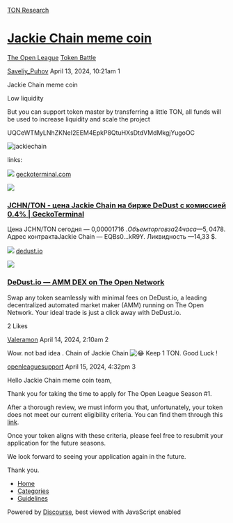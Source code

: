 [TON Research](/)

# [Jackie Chain meme coin](/t/jackie-chain-meme-coin/11212)

[The Open League](/c/the-open-league/token-leaderboard/57)  [Token Battle](/c/the-open-league/token-leaderboard/57) 

    

[Saveliy\_Puhov](https://tonresear.ch/u/Saveliy_Puhov)   April 13, 2024, 10:21am  1

Jackie Chain meme coin

Low liquidity

But you can support token master by transferring a little TON, all funds will be used to increase liquidity and scale the project

UQCeWTMyLNhZKNeI2EEM4EpkP8QtuHXsDtdVMdMkgjYugoOC

![jackiechain](https://tonresear.ch/uploads/default/original/2X/a/ac643d61dbaf1579cab6ed9aa75511a240504c00.png)

links:

![](https://tonresear.ch/uploads/default/original/2X/6/634d2ca8e408bed765ed29de6b9d29d55e817cab.png) [geckoterminal.com](https://www.geckoterminal.com/ru/ton/pools/EQBzny_urjk2keKpjpZuFuxDsKeyeRRhBUaBTs9UjWPPSVvb)

![](https://tonresear.ch/uploads/default/optimized/2X/0/06530047bfd1d6a7a8869faaa6c982a10e469424_2_690x388.png)

### [JCHN/TON - цена Jackie Chain на бирже DeDust с комиссией 0.4% | GeckoTerminal](https://www.geckoterminal.com/ru/ton/pools/EQBzny_urjk2keKpjpZuFuxDsKeyeRRhBUaBTs9UjWPPSVvb)

Цена JCHN/TON сегодня — 0,00001716 $. Объем торгов за 24 часа­ — 5,0478 $. Адрес контрактаJackie Chain — EQBs0...kR9Y. Ликвидность —14,33 $.

![](https://tonresear.ch/uploads/default/original/1X/4e0ead2e015b660804a5fa1ce511f1088caa25eb.png) [dedust.io](https://dedust.io/swap/TON/EQBs0wp2QK3RK8lcBWKfpTbowPCBSD8-kA2iivxtMGWekR9Y)

![](https://tonresear.ch/uploads/default/optimized/1X/14133c0148f340feeb1631961994452e0938809a_2_690x362.jpeg)

### [DeDust.io — AMM DEX on The Open Network](https://dedust.io/swap/TON/EQBs0wp2QK3RK8lcBWKfpTbowPCBSD8-kA2iivxtMGWekR9Y)

Swap any token seamlessly with minimal fees on DeDust.io, a leading decentralized automated market maker (AMM) running on The Open Network. Your ideal trade is just a click away with DeDust.io.

  2 Likes

[Valeramon](https://tonresear.ch/u/Valeramon) April 14, 2024, 2:10am  2

Wow. not bad idea . Chain of Jackie Chain ![:joy:](https://tonresear.ch/images/emoji/twitter/joy.png?v=12 ":joy:") Keep 1 TON. Good Luck !

 

[openleaguesupport](https://tonresear.ch/u/openleaguesupport) April 15, 2024, 4:32pm  3

Hello Jackie Chain meme coin team,

Thank you for taking the time to apply for The Open League Season #1.

After a thorough review, we must inform you that, unfortunately, your token does not meet our current eligibility criteria. You can find them through this [link](https://tonresear.ch/t/about-the-memecoin-leaderboard-category/1276).

Once your token aligns with these criteria, please feel free to resubmit your application for the future seasons.

We look forward to seeing your application again in the future.

Thank you.

 

*   [Home](/)
*   [Categories](/categories)
*   [Guidelines](/guidelines)

Powered by [Discourse](https://www.discourse.org), best viewed with JavaScript enabled